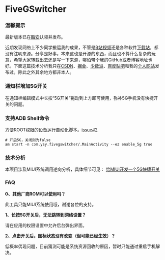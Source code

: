 # FiveGSwitcher

### 温馨提示

最新版本已在[酷安](https://www.coolapk.com/apk/280295)认领并发布。

近期发现网络上不少同学搬运我的成果，不管是[B站视频](https://www.bilibili.com/video/BV1mX4y1M77n)还是各种软件[下载站](https://www.baidu.com/link?url=kMfjWYWVzYz-IQbSMcRJp_6X0siaOPVatyqIx8WQNnxtmF-lvm9vZZwy4O0YxIhoNgl1pNa2PXzFrljuSb0P7K&wd=&eqid=acbc6524000172a6000000026059c566)，都没有注明来源。分享是好事，本来这也是开源的东西，而且也不算什么复杂的玩意，希望大家转载出去还是写一下来源，哪怕带个我的GitHub或者博客地址也好。下面这篇技术分析我只在[CSDN](https://blog.csdn.net/ysy950803)、[掘金](https://juejin.cn/post/6860735856861773832)、[少数派](https://sspai.com/post/62394)、[百度贴吧](https://tieba.baidu.com/p/6751513821)和我的[个人网站](https://blog.ysy950803.top/2020/08/13/%E7%BB%99MIUI%E5%BC%80%E5%8F%91%E4%B8%80%E4%B8%AA5G%E5%BF%AB%E6%8D%B7%E5%BC%80%E5%85%B3/)发布过，除此之外其余地方都非本人。

### 通知栏增加5G开关

在通知栏编辑模式中长按“5G开关”拖动到上方即可使用，弥补5G手机没有快捷开关的问题。

### 支持ADB Shell命令

方便ROOT权限的设备运行自动化脚本。[issue#2](https://github.com/ysy950803/FiveGSwitcher/issues/2)

```shell
# 开启5G，关闭则为false
am start -n com.ysy.fivegswitcher/.MainActivity --ez enable_5g true
```

### 技术分析

本项目涉及MIUI系统调用逆向分析，具体细节可见：
[给MIUI开发一个5G快捷开关](https://blog.csdn.net/ysy950803/article/details/107975344)

### FAQ

**0、其他厂商ROM可以使用吗？**

此工具只能MIUI系统使用哦，谢谢各位的支持。

**1、长按5G开关后，无法跳转到网络设置？**

请在应用的权限设置中允许后台弹出界面。

**2、点击开关后，图标状态没有改变（但可能已经生效）？**

低概率偶现问题，目前猜测可能是系统资源回收的原因，暂时只能通过重启手机解决。
